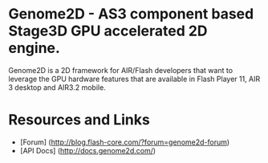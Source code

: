 # Genome2D - AS3 component based Stage3D GPU accelerated 2D engine.

Genome2D is a 2D framework for AIR/Flash developers that want to leverage the GPU hardware features that are available in Flash Player 11, AIR 3 desktop and AIR3.2 mobile.

# Resources and Links

- [Forum] (http://blog.flash-core.com/?forum=genome2d-forum)
- [API Docs] (http://docs.genome2d.com/)